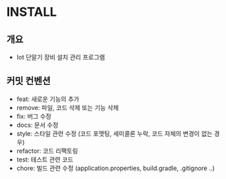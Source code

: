 # INSTALL

## 개요

- Iot 단말기 장비 설치 관리 프로그램

## 커밋 컨벤션

- feat: 새로운 기능의 추가
- remove: 파일, 코드 삭제 또는 기능 삭제
- fix: 버그 수정
- docs: 문서 수정
- style: 스타일 관련 수정 (코드 포맷팅, 세미콜론 누락, 코드 자체의 변경이 없는 경우)
- refactor: 코드 리팩토링
- test: 테스트 관련 코드
- chore: 빌드 관련 수정 (application.properties, build.gradle, .gitignore ..)

